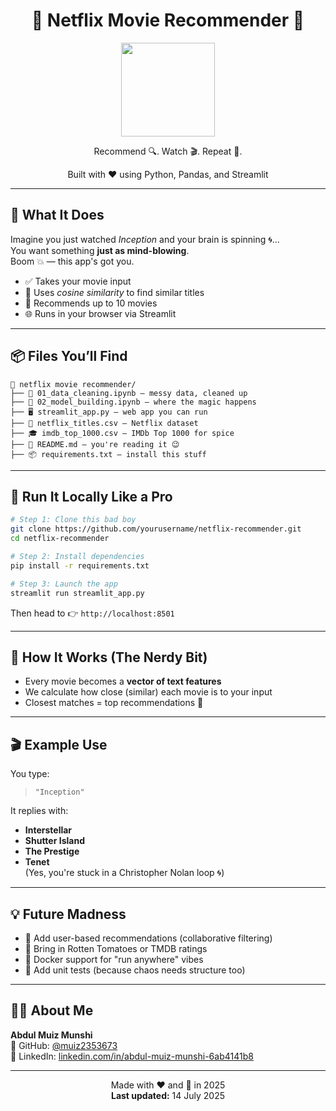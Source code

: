 <h1 align="center">🍿 Netflix Movie Recommender 🎥</h1>

<p align="center">
  <img src="https://media.giphy.com/media/3o6fJ9Vt3HzQQU9hO0/giphy.gif" width="150" />
</p>

<p align="center">
  Recommend 🔍. Watch 🎬. Repeat 🔁.
</p>

<p align="center">
  Built with ❤️ using Python, Pandas, and Streamlit
</p>

---

## 🤖 What It Does

Imagine you just watched *Inception* and your brain is spinning 🌀…  
You want something **just as mind-blowing**.  
Boom 💥 — this app's got you.

- ✅ Takes your movie input  
- 🧠 Uses *cosine similarity* to find similar titles  
- 🎯 Recommends up to 10 movies  
- 🌐 Runs in your browser via Streamlit  

---

## 📦 Files You’ll Find

```
📁 netflix movie recommender/
├── 🧽 01_data_cleaning.ipynb — messy data, cleaned up
├── 🧠 02_model_building.ipynb — where the magic happens
├── 🖥️ streamlit_app.py — web app you can run
├── 📄 netflix_titles.csv — Netflix dataset
├── 🎓 imdb_top_1000.csv — IMDb Top 1000 for spice
├── 📜 README.md — you're reading it 😉
├── 📦 requirements.txt — install this stuff
```

---

## 🚀 Run It Locally Like a Pro

```bash
# Step 1: Clone this bad boy
git clone https://github.com/yourusername/netflix-recommender.git
cd netflix-recommender

# Step 2: Install dependencies
pip install -r requirements.txt

# Step 3: Launch the app
streamlit run streamlit_app.py
```

Then head to 👉 `http://localhost:8501`

---

## 🎯 How It Works (The Nerdy Bit)

- Every movie becomes a **vector of text features**
- We calculate how close (similar) each movie is to your input
- Closest matches = top recommendations 📼

---

## 🎬 Example Use

You type:  
> `"Inception"`

It replies with:  
- **Interstellar**  
- **Shutter Island**  
- **The Prestige**  
- **Tenet**  
(Yes, you're stuck in a Christopher Nolan loop 🌀)

---

## 💡 Future Madness

- 🤯 Add user-based recommendations (collaborative filtering)
- 🍅 Bring in Rotten Tomatoes or TMDB ratings
- 🐳 Docker support for "run anywhere" vibes
- 🧪 Add unit tests (because chaos needs structure too)

---

## 👨‍💻 About Me

**Abdul Muiz Munshi**  
🔗 GitHub: [@muiz2353673](https://github.com/muiz2353673)  
🔗 LinkedIn: [linkedin.com/in/abdul-muiz-munshi-6ab4141b8](https://linkedin.com/in/abdul-muiz-munshi-6ab4141b8)

---

<p align="center">
  Made with ❤️ and 🍿 in 2025  
  <br>
  <b>Last updated:</b> 14 July 2025
</p>
